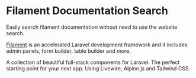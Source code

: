# Filament Documentation Search

Easily search filament documentation without need to use the website search.

[Filament](https://filamentphp.com) is an accelerated Laravel development framework and it includes admin panels, form builder, table builder and more.

A collection of beautiful full-stack components for Laravel. The perfect starting point for your next app. Using Livewire, Alpine.js and Tailwind CSS.
